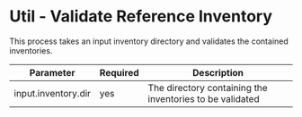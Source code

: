 # Util - Validate Reference Inventory

This process takes an input inventory directory and validates the contained inventories.

| Parameter           | Required | Description                                              |
|---------------------|----------|----------------------------------------------------------|
| input.inventory.dir | yes      | The directory containing the inventories to be validated |
